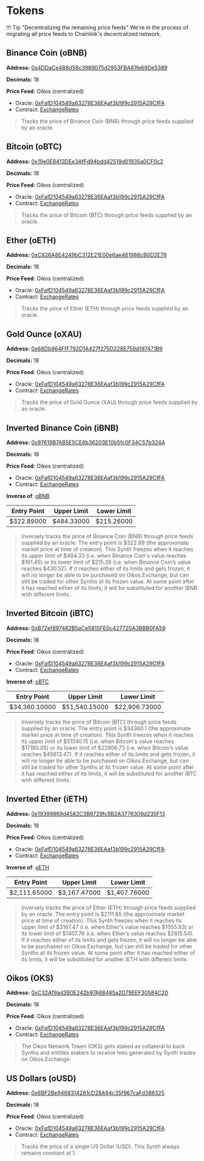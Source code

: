 
# Tokens

!!! Tip "Decentralizing the remaining price feeds"
		We're in the process of migrating all price feeds to Chainlink's decentralized network.

## Binance Coin (oBNB)

**Address:** [0x4DDaCe4B8d58c3989075d2953FBA81fe69De5389](https://bscscan.com/address/0x4DDaCe4B8d58c3989075d2953FBA81fe69De5389)

**Decimals:** 18

**Price Feed**: Oikos (centralized)

- Oracle: [0xFafD104549a63278E36EAaf3b199c2915A29CfFA](https://bscscan.com/address/0xFafD104549a63278E36EAaf3b199c2915A29CfFA)
- Contract: [ExchangeRates](https://contracts.oikos.cash/ExchangeRates)

>Tracks the price of Binance Coin (BNB) through price feeds supplied by an oracle.

## Bitcoin (oBTC)

**Address:** [0x19e0E8413DEe3AfFd94bdd42519d01935a0CF0c2](https://bscscan.com/address/0x19e0E8413DEe3AfFd94bdd42519d01935a0CF0c2)

**Decimals:** 18

**Price Feed**: Oikos (centralized)

- Oracle: [0xFafD104549a63278E36EAaf3b199c2915A29CfFA](https://bscscan.com/address/0xFafD104549a63278E36EAaf3b199c2915A29CfFA)
- Contract: [ExchangeRates](https://contracts.oikos.cash/ExchangeRates)

>Tracks the price of Bitcoin (BTC) through price feeds supplied by an oracle.

## Ether (oETH)

**Address:** [0xC826A8E4249bC312E21E00e6ae461986cB0D2E78](https://bscscan.com/address/0xC826A8E4249bC312E21E00e6ae461986cB0D2E78)

**Decimals:** 18

**Price Feed**: Oikos (centralized)

- Oracle: [0xFafD104549a63278E36EAaf3b199c2915A29CfFA](https://bscscan.com/address/0xFafD104549a63278E36EAaf3b199c2915A29CfFA)
- Contract: [ExchangeRates](https://contracts.oikos.cash/ExchangeRates)

>Tracks the price of Ether (ETH) through price feeds supplied by an oracle.

## Gold Ounce (oXAU)

**Address:** [0x68Db964FfF792D1A427f275D228E759d197471B9](https://bscscan.com/address/0x68Db964FfF792D1A427f275D228E759d197471B9)

**Decimals:** 18

**Price Feed**: Oikos (centralized)

- Oracle: [0xFafD104549a63278E36EAaf3b199c2915A29CfFA](https://bscscan.com/address/0xFafD104549a63278E36EAaf3b199c2915A29CfFA)
- Contract: [ExchangeRates](https://contracts.oikos.cash/ExchangeRates)

>Tracks the price of Gold Ounce (XAU) through price feeds supplied by an oracle.

## Inverted Binance Coin (iBNB)

**Address:** [0x97619B7AB5E5CE6b36203E10b5fc0F34C57b324A](https://bscscan.com/address/0x97619B7AB5E5CE6b36203E10b5fc0F34C57b324A)

**Decimals:** 18

**Price Feed**: Oikos (centralized)

- Oracle: [0xFafD104549a63278E36EAaf3b199c2915A29CfFA](https://bscscan.com/address/0xFafD104549a63278E36EAaf3b199c2915A29CfFA)
- Contract: [ExchangeRates](https://contracts.oikos.cash/ExchangeRates)

**Inverse of**: [oBNB](#binance-coin-obnb)

| Entry Point | Upper Limit | Lower Limit |
| - | - | - |
| $322.89000 | $484.33000 | $215.26000|

>Inversely tracks the price of Binance Coin (BNB) through price feeds supplied by an oracle. The entry point is $322.89 (the approximate market price at time of creation). This Synth freezes when it reaches its upper limit of $484.33 (i.e. when Binance Coin's value reaches $161.45) or its lower limit of $215.26 (i.e. when Binance Coin’s value reaches $430.52). If it reaches either of its limits and gets frozen, it will no longer be able to be purchased on Oikos.Exchange, but can still be traded for other Synths at its frozen value. At some point after it has reached either of its limits, it will be substituted for another iBNB with different limits.

## Inverted Bitcoin (iBTC)

**Address:** [0xB72ef897482B5aCe5815FE0c427720A3BBB0FA59](https://bscscan.com/address/0xB72ef897482B5aCe5815FE0c427720A3BBB0FA59)

**Decimals:** 18

**Price Feed**: Oikos (centralized)

- Oracle: [0xFafD104549a63278E36EAaf3b199c2915A29CfFA](https://bscscan.com/address/0xFafD104549a63278E36EAaf3b199c2915A29CfFA)
- Contract: [ExchangeRates](https://contracts.oikos.cash/ExchangeRates)

**Inverse of**: [oBTC](#bitcoin-obtc)

| Entry Point | Upper Limit | Lower Limit |
| - | - | - |
| $34,360.10000 | $51,540.15000 | $22,906.73000|

>Inversely tracks the price of Bitcoin (BTC) through price feeds supplied by an oracle. The entry point is $34360.1 (the approximate market price at time of creation). This Synth freezes when it reaches its upper limit of $51540.15 (i.e. when Bitcoin's value reaches $17180.05) or its lower limit of $22906.73 (i.e. when Bitcoin’s value reaches $45813.47). If it reaches either of its limits and gets frozen, it will no longer be able to be purchased on Oikos.Exchange, but can still be traded for other Synths at its frozen value. At some point after it has reached either of its limits, it will be substituted for another iBTC with different limits.

## Inverted Ether (iETH)

**Address:** [0x19399869d4582C3B9729fc9B2A3776309d235F13](https://bscscan.com/address/0x19399869d4582C3B9729fc9B2A3776309d235F13)

**Decimals:** 18

**Price Feed**: Oikos (centralized)

- Oracle: [0xFafD104549a63278E36EAaf3b199c2915A29CfFA](https://bscscan.com/address/0xFafD104549a63278E36EAaf3b199c2915A29CfFA)
- Contract: [ExchangeRates](https://contracts.oikos.cash/ExchangeRates)

**Inverse of**: [oETH](#ether-oeth)

| Entry Point | Upper Limit | Lower Limit |
| - | - | - |
| $2,111.65000 | $3,167.47000 | $1,407.76000|

>Inversely tracks the price of Ether (ETH) through price feeds supplied by an oracle. The entry point is $2111.65 (the approximate market price at time of creation). This Synth freezes when it reaches its upper limit of $3167.47 (i.e. when Ether's value reaches $1055.83) or its lower limit of $1407.76 (i.e. when Ether’s value reaches $2815.54). If it reaches either of its limits and gets frozen, it will no longer be able to be purchased on Oikos.Exchange, but can still be traded for other Synths at its frozen value. At some point after it has reached either of its limits, it will be substituted for another iETH with different limits.

## Oikos (OKS)

**Address:** [0xC32Af9ad3B0E242b97A68485a2D79EEF30584C20](https://bscscan.com/address/0xC32Af9ad3B0E242b97A68485a2D79EEF30584C20)

**Decimals:** 18

**Price Feed**: Oikos (centralized)

- Oracle: [0xFafD104549a63278E36EAaf3b199c2915A29CfFA](https://bscscan.com/address/0xFafD104549a63278E36EAaf3b199c2915A29CfFA)
- Contract: [ExchangeRates](https://contracts.oikos.cash/ExchangeRates)

>The Oikos Network Token (OKS) gets staked as collateral to back Synths and entitles stakers to receive fees generated by Synth trades on Oikos.Exchange.

## US Dollars (oUSD)

**Address:** [0x6BF2Be9468314281cD28A94c35f967caFd388325](https://bscscan.com/address/0x6BF2Be9468314281cD28A94c35f967caFd388325)

**Decimals:** 18

**Price Feed**: Oikos (centralized)

- Oracle: [0xFafD104549a63278E36EAaf3b199c2915A29CfFA](https://bscscan.com/address/0xFafD104549a63278E36EAaf3b199c2915A29CfFA)
- Contract: [ExchangeRates](https://contracts.oikos.cash/ExchangeRates)

>Tracks the price of a single US Dollar (USD). This Synth always remains constant at 1.

